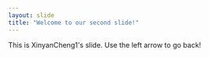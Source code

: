 ```yaml
---
layout: slide
title: "Welcome to our second slide!"
---
```

This is XinyanCheng1's slide.
Use the left arrow to go back!
